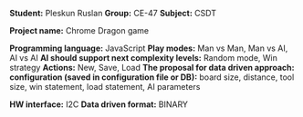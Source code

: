 __Student:__ Pleskun Ruslan
__Group:__ CE-47
__Subject:__ CSDT

__Project name:__ Chrome Dragon game

__Programming language:__ JavaScript
__Play modes:__ Man vs Man, Man vs AI, AI vs AI
__AI should support next complexity levels:__ Random mode, Win strategy
__Actions:__ New, Save, Load
__The proposal for data driven approach: configuration (saved in configuration file or DB):__ board size, distance, tool size, win statement, load statement, AI parameters

__HW interface:__ I2C
__Data driven format:__ BINARY
